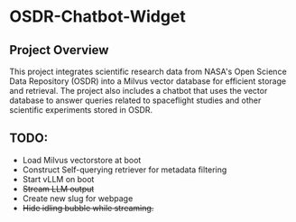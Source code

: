 # OSDR-Chatbot-Widget

## Project Overview
This project integrates scientific research data from NASA's Open Science Data Repository (OSDR) into a Milvus vector database for efficient storage and retrieval. The project also includes a chatbot that uses the vector database to answer queries related to spaceflight studies and other scientific experiments stored in OSDR.

## TODO:
* Load Milvus vectorstore at boot
* Construct Self-querying retriever for metadata filtering
* Start vLLM on boot
* <s>Stream LLM output</s>
* Create new slug for webpage
* <s>Hide idling bubble while streaming.</s>
